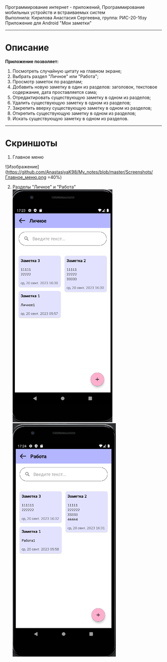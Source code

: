 Программирование интернет - приложений, Программирование мобильных устройств и встраиваемых систем\
Выполнила: Кирилова Анастасия Сергеевна, группа: РИС-20-1бзу\
Приложение для Android "Мои заметки"

______________________________________________________________________________________________________

# Описание
__Приложение позволяет:__
1. Посмотреть случайную цитату на главном экране;
2. Выбрать раздел "Личное" или "Работа";
3. Просмотр заметок по разделам;
3. Добавить новую заметку в один из разделов: заголовок, текстовое содержание, дата проставляется сама;
4. Отредактировать существующую заметку в одном из разделов;
5. Удалить существующую заметку в одном из разделов;
6. Закрепить вверху существующую заметку в одном из разделов;
7. Открепить существующую заметку в одном из разделов;
8. Искать существующую заметку в одном из разделов.

_________________________________________________________________________________________________________

# Скриншоты

1. Главное меню

![Изображение](https://github.com/AnastasiyaK98/My_notes/blob/master/Screenshots/Главное_меню.png =40%)


2. Разделы "Личное" и "Работа"
   ![Изображение](https://github.com/AnastasiyaK98/My_notes/blob/master/Screenshots/Раздел_Личное_.png)
   ![Изображение](https://github.com/AnastasiyaK98/My_notes/blob/master/Screenshots/Раздел_Работа_.png)

